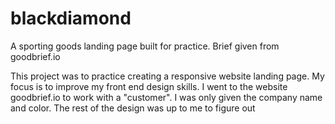 # blackdiamond
A sporting goods landing page built for practice. Brief given from goodbrief.io

This project was to practice creating a responsive website landing page. My focus is to improve my front end design skills. I went to the 
website goodbrief.io to work with a "customer". I was only given the company name and color. The rest of the design was up to me to 
figure out
